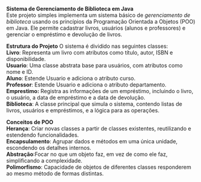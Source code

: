 **Sistema de Gerenciamento de Biblioteca em Java**  
Este projeto simples implementa um sistema básico de *gerenciamento de biblioteca* usando os princípios da Programação Orientada a Objetos (POO) em Java. Ele permite cadastrar livros, usuários (alunos e professores) e gerenciar o empréstimo e devolução de livros.  
  
**Estrutura do Projeto**
O sistema é dividido nas seguintes classes:  
**Livro**: Representa um livro com atributos como título, autor, ISBN e disponibilidade.  
**Usuario**: Uma classe abstrata base para usuários, com atributos como nome e ID.  
**Aluno**: Estende Usuario e adiciona o atributo curso.  
**Professor**: Estende Usuario e adiciona o atributo departamento.  
**Emprestimo:** Registra as informações de um empréstimo, incluindo o livro, o usuário, a data de empréstimo e a data de devolução.  
**Biblioteca**: A classe principal que simula o sistema, contendo listas de livros, usuários e empréstimos, e a lógica para as operações.  

**Conceitos de POO**  
**Herança**: Criar novas classes a partir de classes existentes, reutilizando e estendendo funcionalidades.  
**Encapsulamento**: Agrupar dados e métodos em uma única unidade, escondendo os detalhes internos.  
**Abstração**:Focar no que um objeto faz, em vez de como ele faz, simplificando a complexidade.  
**Polimorfismo**: Capacidade de objetos de diferentes classes responderem ao mesmo método de formas distintas.  
